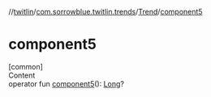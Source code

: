 //[twitlin](../../index.md)/[com.sorrowblue.twitlin.trends](../index.md)/[Trend](index.md)/[component5](component5.md)



# component5  
[common]  
Content  
operator fun [component5](component5.md)(): [Long](https://kotlinlang.org/api/latest/jvm/stdlib/kotlin/-long/index.html)?  



